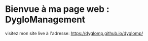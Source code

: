 # Bienvue à ma page web : DygloManagement

visitez mon site live à l'adresse: https://dyglomp.github.io/dyglomp/
